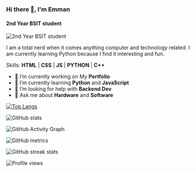 ### Hi there 👋, I'm Emman
#### 2nd Year BSIT student
![2nd Year BSIT student](https://i.ibb.co/MRSVtrh/banner.gif)

I am a total nerd when it comes anything computer and technology related. I am currently learning Python because I find it interesting and fun.

Skills: **HTML** | **CSS** | **JS** | **PYTHON** | **C++**

- 🔭 I’m currently working on My **Portfolio** 
- 🌱 I’m currently learning **Python** and **JavaScript** 
- 🤔 I’m looking for help with **Backend Dev** 
- 💬 Ask me about **Hardware** and **Software** 

[![Top Langs](https://github-readme-stats.vercel.app/api/top-langs/?username=EmmanuelGitgud)](https://github.com/anuraghazra/github-readme-stats)

![GitHub stats](https://github-readme-stats.vercel.app/api?username=EmmanuelGitgud&show_icons=true)  

![GitHub Activity Graph](https://activity-graph.herokuapp.com/graph?username=EmmanuelGitgud)  

![GitHub metrics](https://metrics.lecoq.io/EmmanuelGitgud)  

![GitHub streak stats](https://github-readme-streak-stats.herokuapp.com/?user=EmmanuelGitgud)  

![Profile views](https://gpvc.arturio.dev/EmmanuelGitgud)  

